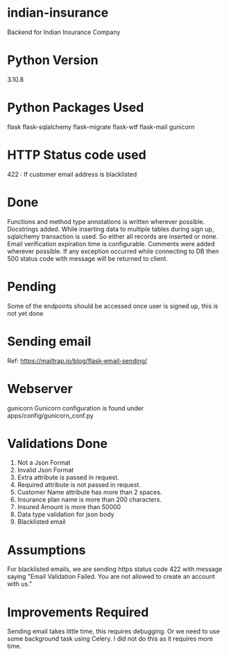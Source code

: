 # indian-insurance
Backend for Indian Insurance Company

# Python Version
3.10.8

# Python Packages Used
flask
flask-sqlalchemy
flask-migrate
flask-wtf
flask-mail
gunicorn

# HTTP Status code used
422 : If customer email address is blacklisted

# Done
Functions and method type annotations is written wherever possible.
Docstrings added.
While inserting data to multiple tables during sign up, sqlalchemy transaction is used. So either all records are inserted or none.
Email verification expiration time is configurable.
Comments were added wherever possible.
If any exception occurred while connecting to DB then 500 status code with message will be returned to client.

# Pending
Some of the endpoints should be accessed once user is signed up, this is not yet done

# Sending email
Ref: https://mailtrap.io/blog/flask-email-sending/

# Webserver
gunicorn
Gunicorn configuration is found under apps/config/gunicorn_conf.py

# Validations Done
1. Not a Json Format
2. Invalid Json Format
3. Extra attribute is passed in request.
4. Required attribute is not passed in request.
5. Customer Name attribute has more than 2 spaces.
6. Insurance plan name is more than 200 characters.
7. Insured Amount is more than 50000
8. Data type validation for json body
9. Blacklisted email

# Assumptions
For blacklisted emails, we are sending https status code 422 with message
saying "Email Validation Failed. You are not allowed to create an account with us."

# Improvements Required
Sending email takes little time, this requires debugging.
Or we need to use some background task using Celery.
I did not do this as it requires more time.
